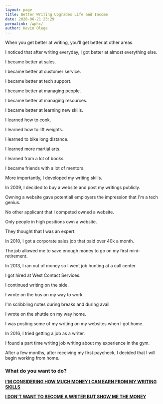 ```yaml
--- 
layout: page
title: Better Writing Upgrades Life and Income
date: 2020-06-21 23:29
permalink: /wphc/ 
author: Kevin Olega 
--- 
```

When you get better at writing, you'll get better at other areas.

I noticed that after writing everyday, I got better at almost everything else.

I became better at sales.

I became better at customer service.

I became better at tech support.

I became better at managing people.

I became better at managing resources.

I became better at learning new skills.

I learned how to cook.

I learned how to lift weights.

I learned to bike long distance.

I learned more martial arts.

I learned from a lot of books.

I became friends with a lot of mentors.

More importantly, I developed my writing skills.

In 2009, I decided to buy a website and post my writings publicly.

Owning a website gave potentiall employers the impression that I'm a tech genius.

No other applicant that I competed owned a website.

Only people in high positions own a website.

They thought that I was an expert.

In 2010, I got a corporate sales job that paid over 40k a month.

The job allowed me to save enough money to go on my first mini-retirement.

In 2013, I ran out of money so I went job hunting at a call center.

I got hired at West Contact Services.

I continued writing on the side.

I wrote on the bus on my way to work.

I'm scribbling notes during breaks and during avail.

I wrote on the shuttle on my way home.

I was posting some of my writing on my websites when I got home.

In 2016, I tried getting a job as a writer.

I found a part time writing job writing about my experience in the gym.

After a few months, after receiving my first paycheck, I decided that I will begin working from home.

### What do you want to do?

**[I'M CONSIDERING HOW MUCH MONEY I CAN EARN FROM MY WRITING SKILLS](https://callcentertrainingtips.com/weh)**

**[I DON'T WANT TO BECOME A WRITER BUT SHOW ME THE MONEY](https://callcentertrainingtips.com/weh)**